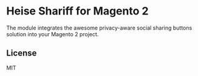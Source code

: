 # Heise Shariff for Magento 2

The module integrates the awesome privacy-aware social sharing
buttons solution into your Magento 2 project.

## License

MIT
